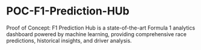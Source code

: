 # POC-F1-Prediction-HUb
 Proof of Concept: F1 Prediction Hub is a state-of-the-art Formula 1 analytics dashboard powered by machine learning, providing comprehensive race predictions, historical insights, and driver analysis.
